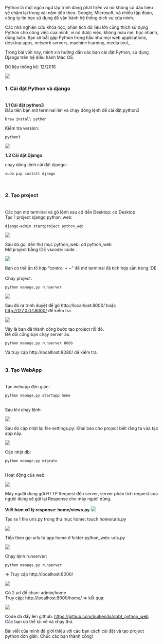 Python là một ngôn ngữ lập trình đang phát triển và nó không có dấu hiệu sẽ chậm lại trong vài năm tiếp theo. Google, Microsoft, và nhiều tập đoàn, công ty tin học sử dụng để vận hành hệ thống dịch vụ của mình.

Các nhà nghiên cứu khóa học, phân tích dữ liệu lớn cũng thích sử dụng Python cho công việc của mình, vì nó được việc, không màu mè, học nhanh, dùng luôn. Bạn sẽ bắt gặp Python trong hầu như mọi web applications, desktop apps, network servers, machine learning, media tool,…<br>

Trong bài viết này, mình xin hướng dẫn các bạn cài đặt Python, sử dụng Django trên hệ điều hành Mac OS. <br>

Dữ liệu thống kê: 12/2018

![](https://images.viblo.asia/c11dc963-7c75-4729-a943-1972e1ea6cca.jpg)

### 1. Cài đặt Python và django<br><br>
**1.1 Cài đặt python3**<br>
Đầu tiên bạn mở terminal lên và chạy dòng lệnh để cài đặt python3
```
brew install python
```

Kiểm tra version:<br>
```
python3
```

![](https://images.viblo.asia/95462c46-6d19-4c8b-92b6-c615e04a3a36.png)

**1.2 Cài đặt Django**
<br>

chạy dòng lệnh cài đặt django: 
```
sudo pip install django
```
<br>

### 2. Tạo project<br><br>
Các bạn mở terminal và gõ lệnh sau cd đến Desktop: cd Desktop<br>
Tạo 1 project django python_web: <br>
```
django-admin startproject python_web
```

![](https://images.viblo.asia/615649f1-8dd4-4cfd-b254-95d77d0a841e.png)

Sau đó gọi đến thư mục python_web: cd python_web<br>
Mở project bằng IDE vscode: code .

![](https://images.viblo.asia/917df047-4866-464c-a7ed-b468f65ce612.png)

Bạn có thể ấn tổ hợp “control + ~” để mở terminal đã tích hợp sẵn trong IDE.<br><br>
Chạy project: <br>
```
python manage.py runserver
```

![](https://images.viblo.asia/35af5ca1-f63e-4d92-9a13-52d7cc9048ab.png)

Sau đó ra trình duyệt để gõ http://localhost:8000/ hoặc http://127.0.0.1:8000/ để kiểm tra.<br>

![](https://images.viblo.asia/ad696053-9fc0-4fe5-8252-367d7971ed72.png)

Vậy là bạn đã thành công bước tạo project rồi đó.<br>
Để đổi cổng bạn chạy server ảo:<br>
```
python manage.py runserver 8080
```

Và truy cập http://localhost:8080/ để kiểm tra.<br><br>

### 3. Tạo WebApp<br><br>
Tạo webapp đơn giản: <br>
```
python manage.py startapp home
```
<br>
Sau khi chạy lệnh:

![](https://images.viblo.asia/427afe45-cb8c-472e-9c67-053b01f1218c.png)

Sau đó cập nhật lại file settings.py: Khai báo cho project biết rằng ta vừa tạo app này.

![](https://images.viblo.asia/5d4140f2-664d-4d76-87f8-4ea8e6f873ab.png)

Cập nhật db: <br> 
```
python manage.py migrate
``` 
<br>
Hoạt động của web: <br>

![](https://images.viblo.asia/74c0d7cc-0cf6-45e7-aa05-33c34bb87b7e.png)

Máy người dùng gửi HTTP Request đến server, server phân tích request của người dùng sẽ gửi lại Response cho máy người dùng.<br><br>
**Viết hàm xử lý response: home/views.py**
![](https://images.viblo.asia/62d65d33-0667-4b61-915d-6c8543590368.png)

Tạo ra 1 file urls.py trong thư mục home: touch home/urls.py<br>

![](https://images.viblo.asia/7b2dd22b-4ca3-459f-bfda-47c373aa2768.png)

Tiếp theo gọi urls từ app home ở folder python_web: urls.py

![](https://images.viblo.asia/5e580cf7-4e4b-4759-84bc-104bc6f7d8b1.png)

Chạy lệnh runserver: 
```
python manage.py runserver 
```
=> Truy cập http://localhost:8000/

![](https://images.viblo.asia/22f70914-0699-44e9-b3c4-a0cd8552df8a.png)

Có 2 url để chọn: admin/home<br>
Truy cập: http://localhost:8000/home/ => kết quả: 

![](https://images.viblo.asia/f0bdb6f7-f376-45b5-95f5-e6178b377e49.png)

Code đã đẩy lên github: https://github.com/buitiendo/dobt_python_web <br>
Các bạn có thể tải về và chạy thử.

Bài viết của mình đã giới thiệu với các bạn cách cài đặt và tạo project python đơn giản. Chúc các bạn thành công!